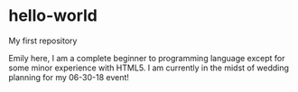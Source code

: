 # hello-world
My first repository

Emily here, I am a complete beginner to programming language except for some minor experience with HTML5.
I am currently in the midst of wedding planning for my 06-30-18 event!
